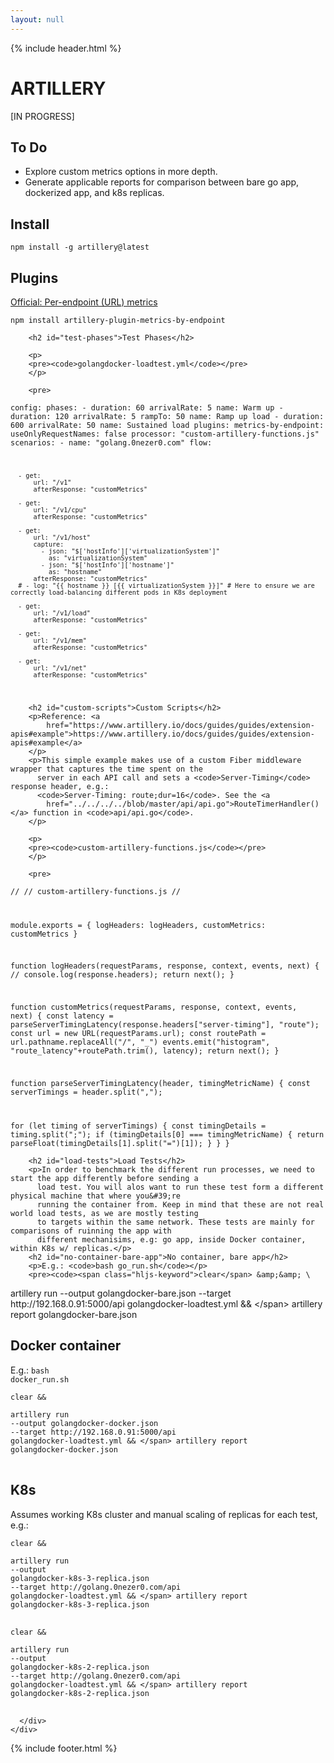 ```yaml
---
layout: null
---
```

{% include header.html %}

  <div class="container">
    <div class="row">
      <div class="col">
        <h1 id="artillery">ARTILLERY</h1>
        <p>[IN PROGRESS]</p>
        <h2 id="to-do">To Do</h2>
        <ul>
          <li>Explore custom metrics options in more depth.</li>
          <li>Generate applicable reports for comparison between bare go app, dockerized app, and k8s replicas.
          </li>
        </ul>
        <h2 id="install">Install</h2>
        <p><code>npm install -g artillery@latest</code> <i class="fa-duotone fa-copy fa-fw code-copy-button"></i> </p>
        <h2 id="plugins">Plugins</h2>
        <p><a
            href="https://www.artillery.io/docs/guides/plugins/plugin-metrics-by-endpoint#useonlyrequestnames">Official:
            Per-endpoint (URL) metrics</a></p>
        <p><code>npm install artillery-plugin-metrics-by-endpoint</code> <i class="fa-duotone fa-copy fa-fw code-copy-button"></i> </p>

        <h2 id="test-phases">Test Phases</h2>

        <p>
        <pre><code>golangdocker-loadtest.yml</code></pre>
        </p>

        <pre>
<code>config:
    phases:
      - duration: 60
        arrivalRate: 5
        name: Warm up
      - duration: 120
        arrivalRate: 5
        rampTo: 50
        name: Ramp up load
      - duration: 600
        arrivalRate: 50
        name: Sustained load
    plugins:
      metrics-by-endpoint:
        useOnlyRequestNames: false
    processor: "custom-artillery-functions.js"
  scenarios:
    - name: "golang.0nezer0.com"
      flow:
  
      - get:
          url: "/v1"
          afterResponse: "customMetrics"
  
      - get:
          url: "/v1/cpu"
          afterResponse: "customMetrics"
  
      - get:
          url: "/v1/host"
          capture:
            - json: "$['hostInfo']['virtualizationSystem']"
              as: "virtualizationSystem"
            - json: "$['hostInfo']['hostname']"
              as: "hostname"
          afterResponse: "customMetrics"
      # - log: "{{ hostname }} [{{ virtualizationSystem }}]" # Here to ensure we are correctly load-balancing different pods in K8s deployment
  
      - get:
          url: "/v1/load"
          afterResponse: "customMetrics"
  
      - get:
          url: "/v1/mem"
          afterResponse: "customMetrics"
  
      - get:
          url: "/v1/net"
          afterResponse: "customMetrics"
</code>
</pre>


        <h2 id="custom-scripts">Custom Scripts</h2>
        <p>Reference: <a
            href="https://www.artillery.io/docs/guides/guides/extension-apis#example">https://www.artillery.io/docs/guides/guides/extension-apis#example</a>
        </p>
        <p>This simple example makes use of a custom Fiber middleware wrapper that captures the time spent on the
          server in each API call and sets a <code>Server-Timing</code> response header, e.g.:
          <code>Server-Timing: route;dur=16</code>. See the <a
            href="../../../../blob/master/api/api.go">RouteTimerHandler()</a> function in <code>api/api.go</code>.
        </p>

        <p>
        <pre><code>custom-artillery-functions.js</code></pre>
        </p>

        <pre>
<code>//
// custom-artillery-functions.js
//

module.exports = {
  logHeaders: logHeaders,
  customMetrics: customMetrics
}

function logHeaders(requestParams, response, context, events, next) {
  // console.log(response.headers);
  return next();
}

function customMetrics(requestParams, response, context, events, next) {
  const latency = parseServerTimingLatency(response.headers["server-timing"], "route");
  const url = new URL(requestParams.url);
  const routePath = url.pathname.replaceAll("/", "_")
  events.emit("histogram", "route_latency"+routePath.trim(), latency);
  return next();
}

function parseServerTimingLatency(header, timingMetricName) {
  const serverTimings = header.split(",");

  for (let timing of serverTimings) {
    const timingDetails = timing.split(";");
    if (timingDetails[0] === timingMetricName) {
      return parseFloat(timingDetails[1].split("=")[1]);
    }
  }
}
</code>
</pre>

        <h2 id="load-tests">Load Tests</h2>
        <p>In order to benchmark the different run processes, we need to start the app differently before sending a
          load test. You will alos want to run these test form a different physical machine that where you&#39;re
          running the container from. Keep in mind that these are not real world load tests, as we are mostly testing
          to targets within the same network. These tests are mainly for comparisons of ruinning the app with
          different mechanisims, e.g: go app, inside Docker container, within K8s w/ replicas.</p>
        <h2 id="no-container-bare-app">No container, bare app</h2>
        <p>E.g.: <code>bash go_run.sh</code></p>
        <pre><code><span class="hljs-keyword">clear</span> &amp;&amp; \
artillery <span class="hljs-keyword">run</span> --<span class="hljs-keyword">output</span> golangdocker-bare.json --target http:<span class="hljs-comment">//192.168.0.91:5000/api golangdocker-loadtest.yml &amp;&amp; \</span>
    artillery report golangdocker-bare.json
</code> <i class="fa-duotone fa-copy fa-fw code-copy-button"></i> </pre>
        <h2 id="docker-container">Docker container</h2>
        <p>E.g.: <code>bash docker_run.sh</code></p>
        <pre><code><span class="hljs-keyword">clear</span> &amp;&amp; \
artillery <span class="hljs-keyword">run</span> --<span class="hljs-keyword">output</span> golangdocker-docker.json --target http:<span class="hljs-comment">//192.168.0.91:5000/api golangdocker-loadtest.yml &amp;&amp; \</span>
    artillery report golangdocker-docker.json</code> <i class="fa-duotone fa-copy fa-fw code-copy-button"></i> </pre>
        <h2 id="k8s">K8s</h2>
        <p>Assumes working K8s cluster and manual scaling of replicas for each test, e.g.:</p>
        <pre><code><span class="hljs-keyword">clear</span> &amp;&amp; \
artillery <span class="hljs-keyword">run</span> --<span class="hljs-keyword">output</span> golangdocker-k8s<span class="hljs-number">-3</span>-replica.json --target http:<span class="hljs-comment">//golang.0nezer0.com/api golangdocker-loadtest.yml &amp;&amp; \</span>
    artillery report golangdocker-k8s<span class="hljs-number">-3</span>-replica.json
</code> <i class="fa-duotone fa-copy fa-fw code-copy-button"></i> </pre>
        <pre><code><span class="hljs-keyword">clear</span> &amp;&amp; \
artillery <span class="hljs-keyword">run</span> --<span class="hljs-keyword">output</span> golangdocker-k8s<span class="hljs-number">-2</span>-replica.json --target http:<span class="hljs-comment">//golang.0nezer0.com/api golangdocker-loadtest.yml &amp;&amp; \</span>
    artillery report golangdocker-k8s<span class="hljs-number">-2</span>-replica.json
</code> <i class="fa-duotone fa-copy fa-fw code-copy-button"></i> </pre>

      </div>
    </div>
  </div>

{% include footer.html %}